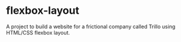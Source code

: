 # flexbox-layout
A project to build a website for a frictional company called Trillo using HTML/CSS flexbox layout.
